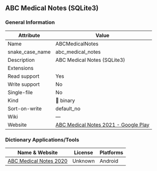 ## ABC Medical Notes (SQLite3)

### General Information

| Attribute       | Value                                                                                                                  |
| --------------- | ---------------------------------------------------------------------------------------------------------------------- |
| Name            | ABCMedicalNotes                                                                                                        |
| snake_case_name | abc_medical_notes                                                                                                      |
| Description     | ABC Medical Notes (SQLite3)                                                                                            |
| Extensions      |                                                                                                                        |
| Read support    | Yes                                                                                                                    |
| Write support   | No                                                                                                                     |
| Single-file     | No                                                                                                                     |
| Kind            | 🔢 binary                                                                                                               |
| Sort-on-write   | default_no                                                                                                             |
| Wiki            | ―                                                                                                                      |
| Website         | [ABC Medical Notes 2021 - Google Play](https://play.google.com/store/apps/details?id=com.pocketmednotes2014.secondapp) |



### Dictionary Applications/Tools

| Name & Website                                                                                           | License | Platforms |
| -------------------------------------------------------------------------------------------------------- | ------- | --------- |
| [ABC Medical Notes 2020](https://play.google.com/store/apps/details?id=com.pocketmednotes2014.secondapp) | Unknown | Android   |
